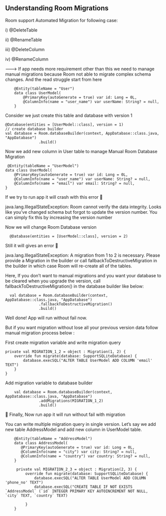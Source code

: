 ## Understanding Room Migrations

Room support Automated Migration for following case:

 i) @DeleteTable
 
 ii) @RenameTable

 iii) @DeleteColumn

 iv) @RenameColumn

---> If app needs more requirement other than this we need to manage manual migrations because Room not able to migrate complex schema changes. And the read struggle start from here
        
        @Entity(tableName = "User")
        data class UserModel(
            @PrimaryKey(autoGenerate = true) var id: Long = 0L,
            @ColumnInfo(name = "user_name") var userName: String? = null,
        }

 Consider we just create this table and database with version 1

    @Database(entities = [UserModel::class], version = 1)
    // create database builder
    val database = Room.databaseBuilder(context, AppDatabase::class.java, "AppDatabase")
                   .build()       


 Now we add new column in User table to manage Manual Room Database Migration

     @Entity(tableName = "UserModel")
    data class UserModel(
        @PrimaryKey(autoGenerate = true) var id: Long = 0L,
        @ColumnInfo(name = "user_name") var userName: String? = null,
        @ColumnInfo(name = "email") var email: String? = null,
    }

If we try to run app it will crash with this error 👾

java.lang.IllegalStateException: Room cannot verify the data integrity. Looks like you’ve changed schema but forgot to update the version number. You can simply fix this by increasing the version number

Now we will change Room Database version

      @Database(entities = [UserModel::class], version = 2)  

Still it will gives an error 👾

java.lang.IllegalStateException: A migration from 1 to 2 is necessary. Please provide a Migration in the builder or call fallbackToDestructiveMigration in the builder in which case Room will re-create all of the tables.

Here, If you don’t want to manual migrations and you want your database to be cleared when you upgrade the version, call fallbackToDestructiveMigration() in the database builder like below:

      val database = Room.databaseBuilder(context, AppDatabase::class.java, "AppDatabase")
                   .fallbackToDestructiveMigration() 
                   .build()

Well done! App will run without fail now.

But if you want migration without lose all your previous version data follow manual migration process below :

First create migration variable and write migration query

    private val MIGRATION_1_2 = object : Migration(1, 2) {
        override fun migrate(database: SupportSQLiteDatabase) {
            database.execSQL("ALTER TABLE UserModel ADD COLUMN 'email' TEXT")
        }
    }

Add migration variable to database builder

        val database = Room.databaseBuilder(context, AppDatabase::class.java, "AppDatabase")
                   .addMigrations(MIGRATION_1_2)                   
                   .build()

🎊 Finally, Now run app it will run without fail with migration

You can write multiple migration query in single version. Let’s say we add new table AddressModel and add new column in UserModel table.

        @Entity(tableName = "AddressModel")
        data class AddressModel(
           @PrimaryKey(autoGenerate = true) var id: Long = 0L,
           @ColumnInfo(name = "city") var city: String? = null,
           @ColumnInfo(name = "country") var country: String? = null,
        }
        
         private val MIGRATION_2_3 = object : Migration(2, 3) {
             override fun migrate(database: SupportSQLiteDatabase) {
                 database.execSQL("ALTER TABLE UserModel ADD COLUMN 'phone_no' TEXT")
                 database.execSQL("CREATE TABLE IF NOT EXISTS `AddressModel` (`id` INTEGER PRIMARY KEY AUTOINCREMENT NOT NULL, `city` TEXT, `country` TEXT)
        
             }
        }
